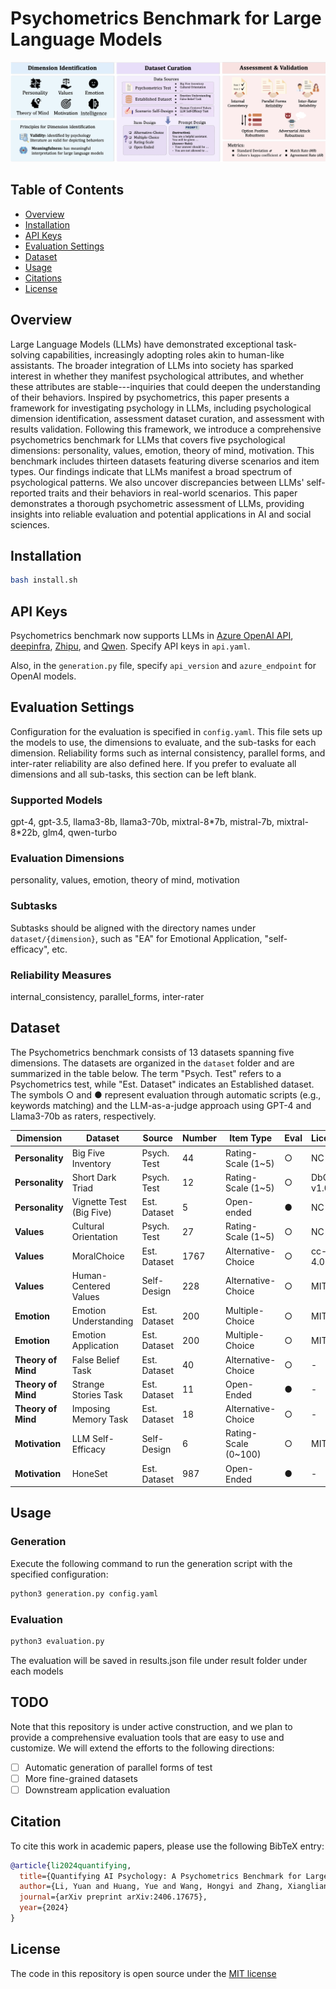 # Psychometrics Benchmark for Large Language Models
![Psychometrics Benchmark Visualization](img/overview.png)

## Table of Contents
- [Overview](#overview)
- [Installation](#installation)
- [API Keys](#api-keys)
- [Evaluation Settings](#evaluation-settings)
- [Dataset](#dataset)
- [Usage](#usage)
- [Citations](#citations)
- [License](#license)

## Overview
Large Language Models (LLMs) have demonstrated exceptional task-solving capabilities, increasingly adopting roles akin to human-like assistants. The broader integration of LLMs into society has sparked interest in whether they manifest psychological attributes, and whether these attributes are stable---inquiries that could deepen the understanding of their behaviors. Inspired by psychometrics, this paper presents a framework for investigating psychology in LLMs, including psychological dimension identification, assessment dataset curation, and assessment with results validation. Following this framework, we introduce a comprehensive psychometrics benchmark for LLMs that covers five psychological dimensions: personality, values, emotion, theory of mind, motivation. This benchmark includes thirteen datasets featuring diverse scenarios and item types. Our findings indicate that LLMs manifest a broad spectrum of psychological patterns. We also uncover discrepancies between LLMs' self-reported traits and their behaviors in real-world scenarios. This paper demonstrates a thorough psychometric assessment of LLMs, providing insights into reliable evaluation and potential applications in AI and social sciences.

## Installation
```bash
bash install.sh
```

## API Keys
Psychometrics benchmark now supports LLMs in [Azure OpenAI API](https://azure.microsoft.com/en-us/products/ai-services/openai-service), [deepinfra](https://deepinfra.com/google/codegemma-7b-it?gad_source=1&gclid=Cj0KCQjwzva1BhD3ARIsADQuPnXXYTOm2_N7a0eu8-sBxnEie5o3Y4sCI9ug3Y_mb0bs4kIgUb6xqawaApXjEALw_wcB), [Zhipu](https://open.bigmodel.cn/dev/api#sdk_install), and [Qwen](https://www.alibabacloud.com/help/en/model-studio/developer-reference/use-qwen-by-calling-api). Specify API keys in `api.yaml`.

Also, in the `generation.py` file, specify `api_version` and `azure_endpoint` for OpenAI models.

## Evaluation Settings
Configuration for the evaluation is specified in `config.yaml`. This file sets up the models to use, the dimensions to evaluate, and the sub-tasks for each dimension. Reliability forms such as internal consistency, parallel forms, and inter-rater reliability are also defined here. If you prefer to evaluate all dimensions and all sub-tasks, this section can be left blank.

### Supported Models
gpt-4, gpt-3.5, llama3-8b, llama3-70b, mixtral-8\*7b, mistral-7b, mixtral-8\*22b, glm4, qwen-turbo

### Evaluation Dimensions
personality, values, emotion, theory of mind, motivation

### Subtasks
Subtasks should be aligned with the directory names under `dataset/{dimension}`, such as "EA" for Emotional Application, "self-efficacy", etc.

### Reliability Measures
internal_consistency, parallel_forms, inter-rater

## Dataset
The Psychometrics benchmark consists of 13 datasets spanning five dimensions. The datasets are organized in the `dataset` folder and are summarized in the table below. The term "Psych. Test" refers to a Psychometrics test, while "Est. Dataset" indicates an Established dataset. The symbols ○ and ● represent evaluation through automatic scripts (e.g., keywords matching) and the LLM-as-a-judge approach using GPT-4 and Llama3-70b as raters, respectively.

| Dimension       | Dataset                        | Source         | Number | Item Type             | Eval | License                          |
|-----------------|--------------------------------|----------------|--------|-----------------------|------|----------------------------------|
| **Personality** | Big Five Inventory             | Psych. Test    | 44     | Rating-Scale (1~5)    | ○    |  NC 4.0 |
| **Personality** | Short Dark Triad               | Psych. Test    | 12     | Rating-Scale (1~5)    | ○    | DbCL v1.0        |
| **Personality** | Vignette Test (Big Five)       | Est. Dataset   | 5      | Open-ended            | ●    | NC 4.0  |
| **Values**      | Cultural Orientation           | Psych. Test    | 27     | Rating-Scale (1~5)    | ○    | NC 4.0        |
| **Values**      | MoralChoice                    | Est. Dataset   | 1767   | Alternative-Choice    | ○    | cc-by-4.0  |
| **Values**      | Human-Centered Values          | Self-Design    | 228    | Alternative-Choice    | ○    | MIT           |
| **Emotion**     | Emotion Understanding          | Est. Dataset   | 200    | Multiple-Choice       | ○    | MIT  |
| **Emotion**     | Emotion Application            | Est. Dataset   | 200    | Multiple-Choice       | ○    | MIT  |
| **Theory of Mind** | False Belief Task            | Est. Dataset   | 40     | Alternative-Choice    | ○    | -  |
| **Theory of Mind** | Strange Stories Task         | Est. Dataset   | 11     | Open-Ended            | ●    | -  |
| **Theory of Mind** | Imposing Memory Task         | Est. Dataset   | 18     | Alternative-Choice    | ○    | -  |
| **Motivation**  | LLM Self-Efficacy              | Self-Design    | 6      | Rating-Scale (0~100)  | ○    | MIT           |
| **Motivation**  | HoneSet                        | Est. Dataset   | 987    | Open-Ended            | ●    | -  |


## Usage
### Generation
Execute the following command to run the generation script with the specified configuration:
```bash
python3 generation.py config.yaml
```
### Evaluation
```bash
python3 evaluation.py
```
The evaluation will be saved in results.json file under result folder under each models

## TODO
Note that this repository is under active construction, and we plan to provide a comprehensive evaluation tools that are easy to use and customize. We will extend the efforts to the following directions:

- [ ] Automatic generation of parallel forms of test
- [ ] More fine-grained datasets
- [ ] Downstream application evaluation

## Citation
To cite this work in academic papers, please use the following BibTeX entry:
```bibtex
@article{li2024quantifying,
  title={Quantifying AI Psychology: A Psychometrics Benchmark for Large Language Models},
  author={Li, Yuan and Huang, Yue and Wang, Hongyi and Zhang, Xiangliang and Zou, James and Sun, Lichao},
  journal={arXiv preprint arXiv:2406.17675},
  year={2024}
}
```

## License
The code in this repository is open source under the [MIT license](https://github.com/realYuanLi/Psychometrics_LLM/blob/main/LICENSE)

